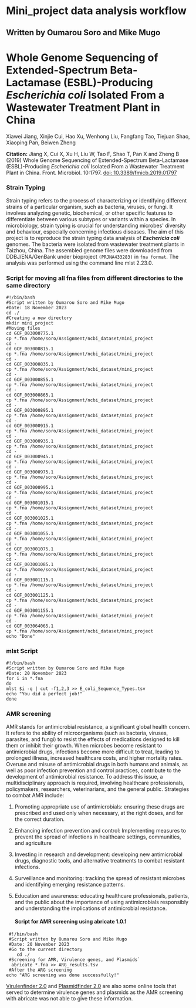  # Mini_project data analysis workflow
 ## Written by Oumarou Soro and Mike Mugo

# Whole Genome Sequencing of Extended-Spectrum Beta-Lactamase (ESBL)-Producing _Escherichia coli_ Isolated From a Wastewater Treatment Plant in China
   Xiawei Jiang, Xinjie Cui, Hao Xu, Wenhong Liu, Fangfang Tao, Tiejuan Shao, Xiaoping Pan, Beiwen Zheng
   
**Citation:** Jiang X, Cui X, Xu H, Liu W, Tao F, Shao T, Pan X and Zheng B (2019) Whole Genome Sequencing of Extended-Spectrum Beta-Lactamase (ESBL)-Producing _Escherichia coli_ Isolated From a Wastewater Treatment Plant in China. Front. Microbiol. 10:1797. [doi: 10.3389/fmicb.2019.01797](https://www.frontiersin.org/articles/10.3389/fmicb.2019.01797/full)

   ### Strain Typing
Strain typing refers to the process of characterizing or identifying different strains of a particular organism, such as bacteria, viruses, or fungi. It involves analyzing genetic, biochemical, or other specific features to differentiate between various subtypes or variants within a species.
In microbiology, strain typing is crucial for understanding microbes' diversity and behaviour, especially concerning infectious diseases. The aim of this project is to reproduce the strain typing data analysis of _**Eschericia coli**_ genomes. The bacteria were isolated from wastewater treatment plants in Taizhou, China.
The assembled genome files were downloaded from DDBJ/ENA/GenBank under bioproject `(PRJNA433283)` in `fna format`. The analysis was performed using the command line mlst 2.23.0.
  ### Script for moving all fna files from different directories to the same directory
```
#!/bin/bash
#Script written by Oumarou Soro and Mike Mugo
#Date: 18 November 2023
cd ./
#Creating a new directory
mkdir mini_project
#Moving files
cd GCF_003000775.1
cp *.fna /home/soro/Assignment/ncbi_dataset/mini_project
cd -
cd GCF_003000815.1
cp *.fna /home/soro/Assignment/ncbi_dataset/mini_project
cd -
cd GCF_003000835.1
cp *.fna /home/soro/Assignment/ncbi_dataset/mini_project
cd -
cd GCF_003000855.1
cp *.fna /home/soro/Assignment/ncbi_dataset/mini_project
cd -
cd GCF_003000865.1
cp *.fna /home/soro/Assignment/ncbi_dataset/mini_project
cd -
cd GCF_003000895.1
cp *.fna /home/soro/Assignment/ncbi_dataset/mini_project
cd -
cd GCF_003000915.1
cp *.fna /home/soro/Assignment/ncbi_dataset/mini_project
cd -
cd GCF_003000935.1
cp *.fna /home/soro/Assignment/ncbi_dataset/mini_project
cd -
cd GCF_003000945.1
cp *.fna /home/soro/Assignment/ncbi_dataset/mini_project
cd -
cd GCF_003000975.1
cp *.fna /home/soro/Assignment/ncbi_dataset/mini_project
cd -
cd GCF_003000995.1
cp *.fna /home/soro/Assignment/ncbi_dataset/mini_project
cd -
cd GCF_003001015.1
cp *.fna /home/soro/Assignment/ncbi_dataset/mini_project
cd -
cd GCF_003001025.1
cp *.fna /home/soro/Assignment/ncbi_dataset/mini_project
cd -
cd GCF_003001055.1
cp *.fna /home/soro/Assignment/ncbi_dataset/mini_project
cd -
cd GCF_003001075.1
cp *.fna /home/soro/Assignment/ncbi_dataset/mini_project
cd -
cd GCF_003001085.1
cp *.fna /home/soro/Assignment/ncbi_dataset/mini_project
cd -
cd GCF_003001115.1
cp *.fna /home/soro/Assignment/ncbi_dataset/mini_project
cd -
cd GCF_003001125.1
cp *.fna /home/soro/Assignment/ncbi_dataset/mini_project
cd -
cd GCF_003001155.1
cp *.fna /home/soro/Assignment/ncbi_dataset/mini_project
cd -
cd GCF_003064065.1
cp *.fna /home/soro/Assignment/ncbi_dataset/mini_project
echo "Done"
```
  ### mlst Script
```  
#!/bin/bash
#Script written by Oumarou Soro and Mike Mugo
#Date: 20 November 2023  
for i in *.fna
do
mlst $i -q | cut -f1,2,3 >> E_coli_Sequence_Types.tsv
echo "You did a perfect job!"
done

```
  ### AMR screening
AMR stands for antimicrobial resistance, a significant global health concern. It refers to the ability of microorganisms (such as bacteria, viruses, parasites, and fungi) to resist the effects of medications designed to kill them or inhibit their growth.
When microbes become resistant to antimicrobial drugs, infections become more difficult to treat, leading to prolonged illness, increased healthcare costs, and higher mortality rates. Overuse and misuse of antimicrobial drugs in both humans and animals, as well as poor infection prevention and control practices, contribute to the development of antimicrobial resistance.
To address this issue, a multidisciplinary approach is required, involving healthcare professionals, policymakers, researchers, veterinarians, and the general public. Strategies to combat AMR include:

1. Promoting appropriate use of antimicrobials: ensuring these drugs are prescribed and used only when necessary, at the right doses, and for the correct duration.

2. Enhancing infection prevention and control: Implementing measures to prevent the spread of infections in healthcare settings, communities, and agriculture

3. Investing in research and development: developing new antimicrobial drugs, diagnostic tools, and alternative treatments to combat resistant infections.

4. Surveillance and monitoring: tracking the spread of resistant microbes and identifying emerging resistance patterns.

5. Education and awareness: educating healthcare professionals, patients, and the public about the importance of using antimicrobials responsibly and understanding the implications of antimicrobial resistance.
   #### Script for AMR screening using abricate 1.0.1
```  
 #!/bin/bash
 #Script written by Oumarou Soro and Mike Mugo
 #Date: 20 November 2023
 #Go to the current directory
    cd ./
 #Screening for AMR, Virulence genes, and Plasmids`
  abricate *.fna >> ARG_results.tsv
 #After the ARG screening
echo "ARG screening was done successfully!"

```
[Virulenfinder 2.0](https://cge.food.dtu.dk/services/VirulenceFinder/) and [Plasmidfinder 2.0](https://cge.food.dtu.dk/services/PlasmidFinder/) are also some online tools that served to determine virulence genes and plasmids as the AMR screening with abricate was not able to give these information.
